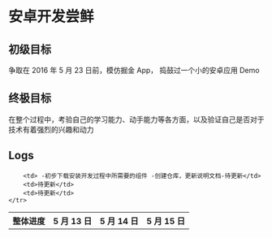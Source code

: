 # 安卓开发尝鲜

## 初级目标

争取在 2016 年 5 月 23 日前，模仿掘金 App， 捣鼓过一个小的安卓应用 Demo

## 终极目标

在整个过程中，考验自己的学习能力、动手能力等各方面，以及验证自己是否对于技术有着强烈的兴趣和动力

## Logs

<table>
    <tr>
        <th rowspan="2">整体进度</th>
        <th>5 月 13 日</th>
        <th>5 月 14 日</th>
        <th>5 月 15 日</th>
    </tr>
        <tr>
        
        <td> -初步下载安装开发过程中所需要的组件 -创建仓库，更新说明文档-待更新</td>
        <td>待更新</td>
        <td>待更新</td>
    </tr>
</table>

